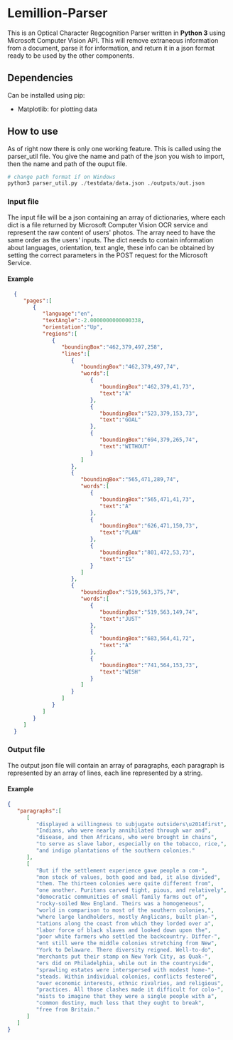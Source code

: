 # Lemillion-Parser

This is an Optical Character Regcognition Parser written in **Python 3** using Microsoft Computer Vision API. This will remove extraneous information from a document, parse it for information, and return it in a json format ready to be used by the other components.

## Dependencies

Can be installed using pip:

- Matplotlib: for plotting data

## How to use

As of right now there is only one working feature. This is called using the parser_util file. You give the name and path of the json you wish to import, then the name and path of the ouput file.

```python
# change path format if on Windows
python3 parser_util.py ./testdata/data.json ./outputs/out.json
```

### Input file

The input file will be a json containing an array of dictionaries, where each dict is a file returned by Microsoft Computer Vision OCR service and represent the raw content of users' photos. The array need to have the same order as the users' inputs. The dict needs to contain information about languages, orientation, text angle, these info can be obtained by setting the correct parameters in the POST request for the Microsoft Service.

#### Example

```json
  {
     "pages":[
        {
           "language":"en",
           "textAngle":-2.0000000000000338,
           "orientation":"Up",
           "regions":[
              {
                 "boundingBox":"462,379,497,258",
                 "lines":[
                    {
                       "boundingBox":"462,379,497,74",
                       "words":[
                          {
                             "boundingBox":"462,379,41,73",
                             "text":"A"
                          },
                          {
                             "boundingBox":"523,379,153,73",
                             "text":"GOAL"
                          },
                          {
                             "boundingBox":"694,379,265,74",
                             "text":"WITHOUT"
                          }
                       ]
                    },
                    {
                       "boundingBox":"565,471,289,74",
                       "words":[
                          {
                             "boundingBox":"565,471,41,73",
                             "text":"A"
                          },
                          {
                             "boundingBox":"626,471,150,73",
                             "text":"PLAN"
                          },
                          {
                             "boundingBox":"801,472,53,73",
                             "text":"IS"
                          }
                       ]
                    },
                    {
                       "boundingBox":"519,563,375,74",
                       "words":[
                          {
                             "boundingBox":"519,563,149,74",
                             "text":"JUST"
                          },
                          {
                             "boundingBox":"683,564,41,72",
                             "text":"A"
                          },
                          {
                             "boundingBox":"741,564,153,73",
                             "text":"WISH"
                          }
                       ]
                    }
                 ]
              }
           ]
        }
     ]
  }
```

### Output file

The output json file will contain an array of paragraphs, each paragraph is represented by an array of lines, each line represented by a string.

#### Example

```json
{
   "paragraphs":[
      [
         "displayed a willingness to subjugate outsiders\u2014first",
         "Indians, who were nearly annihilated through war and",
         "disease, and then Africans, who were brought in chains",
         "to serve as slave labor, especially on the tobacco, rice,",
         "and indigo plantations of the southern colonies."
      ],
      [
         "But if the settlement experience gave people a com-",
         "mon stock of values, both good and bad, it also divided",
         "them. The thirteen colonies were quite different from",
         "one another. Puritans carved tight, pious, and relatively",
         "democratic communities of small family farms out of",
         "rocky-soiled New England. Theirs was a homogeneous",
         "world in comparison to most of the southern colonies,",
         "where large landholders, mostly Anglicans, built plan-",
         "tations along the coast from which they lorded over a",
         "labor force of black slaves and looked down upon the",
         "poor white farmers who settled the backcountry. Differ-",
         "ent still were the middle colonies stretching from New",
         "York to Delaware. There diversity reigned. Well-to-do",
         "merchants put their stamp on New York City, as Quak-",
         "ers did on Philadelphia, while out in the countryside",
         "sprawling estates were interspersed with modest home-",
         "steads. Within individual colonies, conflicts festered",
         "over economic interests, ethnic rivalries, and religious",
         "practices. All those clashes made it difficult for colo-",
         "nists to imagine that they were a single people with a",
         "common destiny, much less that they ought to break",
         "free from Britain."
      ]
   ]
}
```